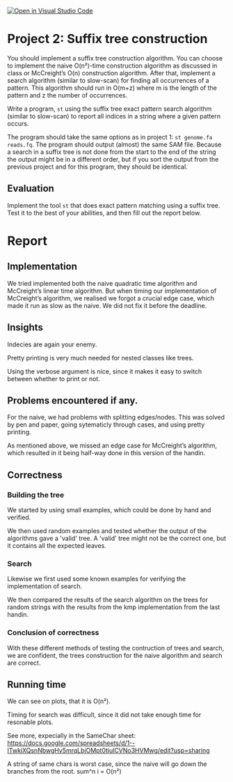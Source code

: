 [![Open in Visual Studio Code](https://classroom.github.com/assets/open-in-vscode-c66648af7eb3fe8bc4f294546bfd86ef473780cde1dea487d3c4ff354943c9ae.svg)](https://classroom.github.com/online_ide?assignment_repo_id=8801035&assignment_repo_type=AssignmentRepo)
# Project 2: Suffix tree construction

You should implement a suffix tree construction algorithm. You can choose to implement the naive O(n²)-time construction algorithm as discussed in class or McCreight’s O(n) construction algorithm. After that, implement a search algorithm (similar to slow-scan) for finding all occurrences of a pattern. This algorithm should run in O(m+z) where m is the length of the pattern and z the number of occurrences.

Write a program, `st` using the suffix tree exact pattern search algorithm (similar to slow-scan) to report all indices in a string where a given pattern occurs. 

The program should take the same options as in project 1: `st genome.fa reads.fq`. The program should output (almost) the same SAM file. Because a search in a suffix tree is not done from the start to the end of the string the output might be in a different order, but if you sort the output from the previous project and for this program, they should be identical.

## Evaluation

Implement the tool `st` that does exact pattern matching using a suffix tree. Test it to the best of your abilities, and then fill out the report below.

# Report

## Implementation
We tried implemented both the naive quadratic time algorithm and McCreight’s linear time algorithm. But when timing our implementation of McCreight’s algorithm, we realised we forgot a crucial edge case, which made it run as slow as the naive. We did not fix it before the deadline. 

## Insights
Indecies are again your enemy. 

Pretty printing is very much needed for nested classes like trees. 

Using the verbose argument is nice, since it makes it easy to switch between whether to print or not. 

## Problems encountered if any.

For the naive, we had problems with splitting edges/nodes. This was solved by pen and paper, going sytematicly through cases, and using pretty printing. 

As mentioned above, we missed an edge case for McCreight’s algorithm, which resulted in it being half-way done in this version of the handin. 

## Correctness

### Building the tree
We started by using small examples, which could be done by hand and verified. 

We then used random examples and tested whether the output of the algorithms gave a 'valid' tree. A 'valid' tree might not be the correct one, but it contains all the expected leaves.

### Search 

Likewise we first used some known examples for verifying the implementation of search. 

We then compared the results of the search algorithm on the trees for random strings with the results from the kmp implementation from the last handin. 

### Conclusion of correctness

With these different methods of testing the contruction of trees and search, we are confident, the trees construction for the naive algorithm and search are correct. 

## Running time

We can see on plots, that it is O(n²). 

Timing for search was difficult, since it did not take enough time for resonable plots. 

See more, expecially in the SameChar sheet:
https://docs.google.com/spreadsheets/d/1--ITwkiXQsnNbwgHv5mrqLbjOMpt0tiulCVNo3HVMwg/edit?usp=sharing

A string of same chars is worst case, since the naive will go down the branches from the root. sum^n i = O(n²)